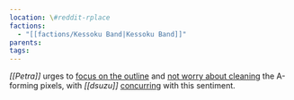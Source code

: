 ```yaml
---
location: \#reddit-rplace
factions:
  - "[[factions/Kessoku Band|Kessoku Band]]"
parents: 
tags: 
---
```

*[[Petra]]* urges to [focus on the outline](https://discord.com/channels/1093664259273130084/1131230952119615600/1131576616821207071) and [not worry about cleaning](https://discord.com/channels/1093664259273130084/1131230952119615600/1131576602388615218) the A-forming pixels, with *[[dsuzu]]* [concurring](https://discord.com/channels/1093664259273130084/1131230952119615600/1131576631723561120) with this sentiment.
